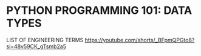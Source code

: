 # PYTHON PROGRAMMING 101: DATA TYPES
LIST OF ENGINEERING TERMS
https://youtube.com/shorts/_BFpmQPGto8?si=48v59CK_gTsmb2a5
